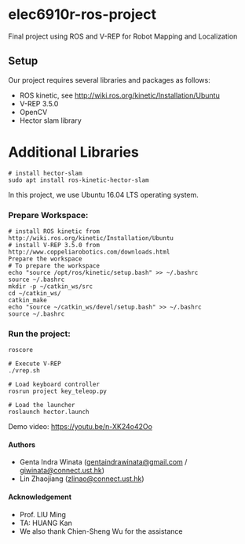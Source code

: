 # elec6910r-ros-project
Final project using ROS and V-REP for Robot Mapping and Localization

## Setup
Our project requires several libraries and packages as follows:
- ROS kinetic, see http://wiki.ros.org/kinetic/Installation/Ubuntu
- V-REP 3.5.0
- OpenCV
- Hector slam library

# Additional Libraries
```
# install hector-slam
sudo apt install ros-kinetic-hector-slam
```

In this project, we use Ubuntu 16.04 LTS operating system. 
### Prepare Workspace:
```
# install ROS kinetic from http://wiki.ros.org/kinetic/Installation/Ubuntu
# install V-REP 3.5.0 from http://www.coppeliarobotics.com/downloads.html
Prepare the workspace
# To prepare the workspace
echo "source /opt/ros/kinetic/setup.bash" >> ~/.bashrc
source ~/.bashrc
mkdir -p ~/catkin_ws/src
cd ~/catkin_ws/
catkin_make
echo "source ~/catkin_ws/devel/setup.bash" >> ~/.bashrc
source ~/.bashrc
```
### Run the project:
```
roscore

# Execute V-REP
./vrep.sh

# Load keyboard controller
rosrun project key_teleop.py

# Load the launcher 
roslaunch hector.launch
```

Demo video: https://youtu.be/n-XK24o42Oo

#### Authors
- Genta Indra Winata (gentaindrawinata@gmail.com / giwinata@connect.ust.hk)
- Lin Zhaojiang (zlinao@connect.ust.hk)

#### Acknowledgement
- Prof. LIU Ming 
- TA: HUANG Kan
- We also thank Chien-Sheng Wu for the assistance
